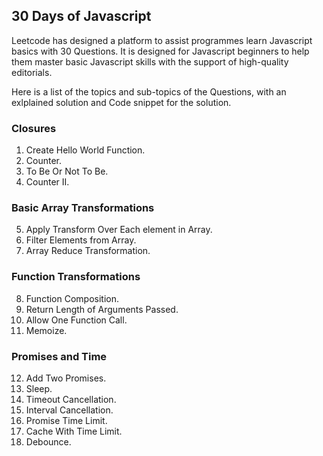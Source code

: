 ## 30 Days of Javascript

Leetcode has designed a platform to assist programmes learn Javascript basics with 30 Questions. It is designed for Javascript beginners to help them master basic Javascript skills with the support of high-quality editorials.

Here is a list of the topics and sub-topics of the Questions, with an exlplained solution and Code snippet for the solution.

### Closures

 1. Create Hello World Function. 
 2. Counter.
 3. To Be Or Not To Be.
 4. Counter II.

### Basic Array Transformations

 5. Apply Transform Over Each element in Array.
 6. Filter Elements from Array.
 7. Array Reduce Transformation.

### Function Transformations

 8. Function Composition.
 9. Return Length of Arguments Passed.
 10. Allow One Function Call.
 11. Memoize.

### Promises and Time

 12. Add Two Promises.
 13. Sleep.
 14. Timeout Cancellation.
 15. Interval Cancellation.
 16. Promise Time Limit.
 17. Cache With Time Limit.
 18. Debounce.
